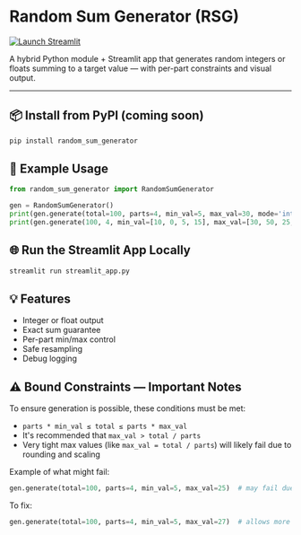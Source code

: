 # Random Sum Generator (RSG)

[![Launch Streamlit](https://img.shields.io/badge/Launch%20App-Streamlit-blue?logo=streamlit)](https://randomsumgenerator.streamlit.app/)

A hybrid Python module + Streamlit app that generates random integers or floats summing to a target value — with per-part constraints and visual output.

---

## 📦 Install from PyPI (coming soon)
```bash
pip install random_sum_generator
```

## 🧪 Example Usage
```python
from random_sum_generator import RandomSumGenerator

gen = RandomSumGenerator()
print(gen.generate(total=100, parts=4, min_val=5, max_val=30, mode='int'))
print(gen.generate(100, 4, min_val=[10, 0, 5, 15], max_val=[30, 50, 25, 40], mode='float'))
```

## 🌐 Run the Streamlit App Locally
```bash
streamlit run streamlit_app.py
```

## 💡 Features
- Integer or float output
- Exact sum guarantee
- Per-part min/max control
- Safe resampling
- Debug logging

## ⚠️ Bound Constraints — Important Notes

To ensure generation is possible, these conditions must be met:

- `parts * min_val ≤ total ≤ parts * max_val`
- It's recommended that `max_val > total / parts`
- Very tight max values (like `max_val = total / parts`) will likely fail due to rounding and scaling

Example of what might fail:
```python
gen.generate(total=100, parts=4, min_val=5, max_val=25)  # may fail due to tight upper bound
```
To fix:
```python
gen.generate(total=100, parts=4, min_val=5, max_val=27)  # allows more flexibility
```
